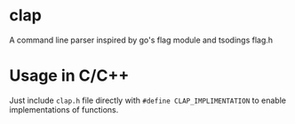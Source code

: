 # clap

A command line parser inspired by go's flag module and tsodings flag.h

# Usage in C/C++

Just include `clap.h` file directly with `#define CLAP_IMPLIMENTATION` to enable implementations of functions.
